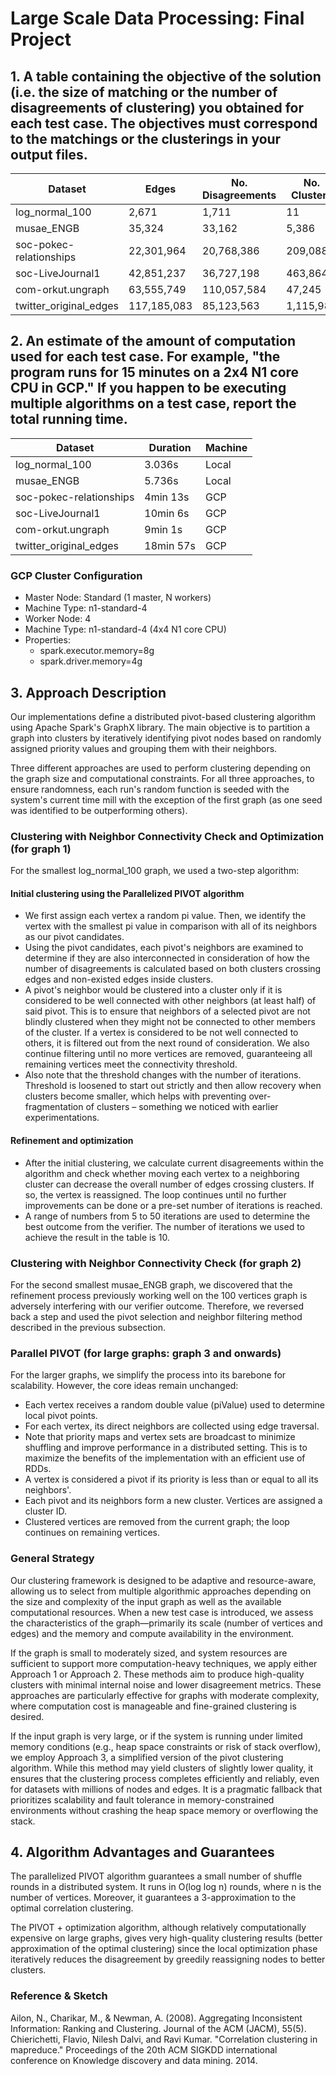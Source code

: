 # Large Scale Data Processing: Final Project

## 1. A table containing the objective of the solution (i.e. the size of matching or the number of disagreements of clustering) you obtained for each test case. The objectives must correspond to the matchings or the clusterings in your output files.

| Dataset | Edges | No. Disagreements | No. Clusters |
|---------|-------|------------------|--------------|
| log_normal_100 | 2,671 | 1,711 | 11 |
| musae_ENGB | 35,324 | 33,162 | 5,386 |
| soc-pokec-relationships | 22,301,964 | 20,768,386 | 209,088 |
| soc-LiveJournal1 | 42,851,237 | 36,727,198 | 463,864 |
| com-orkut.ungraph | 63,555,749 | 110,057,584 | 47,245 |
| twitter_original_edges | 117,185,083 | 85,123,563 | 1,115,984 |

## 2. An estimate of the amount of computation used for each test case. For example, "the program runs for 15 minutes on a 2x4 N1 core CPU in GCP." If you happen to be executing multiple algorithms on a test case, report the total running time.

| Dataset | Duration | Machine |
|---------|----------|---------|
| log_normal_100 | 3.036s | Local |
| musae_ENGB | 5.736s | Local |
| soc-pokec-relationships | 4min 13s | GCP |
| soc-LiveJournal1 | 10min 6s | GCP |
| com-orkut.ungraph | 9min 1s | GCP |
| twitter_original_edges | 18min 57s | GCP |

### GCP Cluster Configuration
- Master Node: Standard (1 master, N workers)
- Machine Type: n1-standard-4
- Worker Node: 4
- Machine Type: n1-standard-4 (4x4 N1 core CPU)
- Properties:
  - spark.executor.memory=8g
  - spark.driver.memory=4g

## 3. Approach Description

Our implementations define a distributed pivot-based clustering algorithm using Apache Spark's GraphX library. The main objective is to partition a graph into clusters by iteratively identifying pivot nodes based on randomly assigned priority values and grouping them with their neighbors.

Three different approaches are used to perform clustering depending on the graph size and computational constraints. For all three approaches, to ensure randomness, each run's random function is seeded with the system's current time mill with the exception of the first graph (as one seed was identified to be outperforming others).

### Clustering with Neighbor Connectivity Check and Optimization (for graph 1)
For the smallest log_normal_100 graph, we used a two-step algorithm:

#### Initial clustering using the Parallelized PIVOT algorithm
- We first assign each vertex a random pi value. Then, we identify the vertex with the smallest pi value in comparison with all of its neighbors as our pivot candidates.
- Using the pivot candidates, each pivot's neighbors are examined to determine if they are also interconnected in consideration of how the number of disagreements is calculated based on both clusters crossing edges and non-existed edges inside clusters.
- A pivot's neighbor would be clustered into a cluster only if it is considered to be well connected with other neighbors (at least half) of said pivot. This is to ensure that neighbors of a selected pivot are not blindly clustered when they might not be connected to other members of the cluster. If a vertex is considered to be not well connected to others, it is filtered out from the next round of consideration. We also continue filtering until no more vertices are removed, guaranteeing all remaining vertices meet the connectivity threshold.
- Also note that the threshold changes with the number of iterations. Threshold is loosened to start out strictly and then allow recovery when clusters become smaller, which helps with preventing over-fragmentation of clusters – something we noticed with earlier experimentations.

#### Refinement and optimization
- After the initial clustering, we calculate current disagreements within the algorithm and check whether moving each vertex to a neighboring cluster can decrease the overall number of edges crossing clusters. If so, the vertex is reassigned. The loop continues until no further improvements can be done or a pre-set number of iterations is reached.
- A range of numbers from 5 to 50 iterations are used to determine the best outcome from the verifier. The number of iterations we used to achieve the result in the table is 10.

### Clustering with Neighbor Connectivity Check (for graph 2)
For the second smallest musae_ENGB graph, we discovered that the refinement process previously working well on the 100 vertices graph is adversely interfering with our verifier outcome. Therefore, we reversed back a step and used the pivot selection and neighbor filtering method described in the previous subsection.

### Parallel PIVOT (for large graphs: graph 3 and onwards)
For the larger graphs, we simplify the process into its barebone for scalability. However, the core ideas remain unchanged:
- Each vertex receives a random double value (piValue) used to determine local pivot points.
- For each vertex, its direct neighbors are collected using edge traversal.
- Note that priority maps and vertex sets are broadcast to minimize shuffling and improve performance in a distributed setting. This is to maximize the benefits of the implementation with an efficient use of RDDs.
- A vertex is considered a pivot if its priority is less than or equal to all its neighbors'.
- Each pivot and its neighbors form a new cluster. Vertices are assigned a cluster ID.
- Clustered vertices are removed from the current graph; the loop continues on remaining vertices.

### General Strategy
Our clustering framework is designed to be adaptive and resource-aware, allowing us to select from multiple algorithmic approaches depending on the size and complexity of the input graph as well as the available computational resources. When a new test case is introduced, we assess the characteristics of the graph—primarily its scale (number of vertices and edges) and the memory and compute availability in the environment.

If the graph is small to moderately sized, and system resources are sufficient to support more computation-heavy techniques, we apply either Approach 1 or Approach 2. These methods aim to produce high-quality clusters with minimal internal noise and lower disagreement metrics. These approaches are particularly effective for graphs with moderate complexity, where computation cost is manageable and fine-grained clustering is desired.

If the input graph is very large, or if the system is running under limited memory conditions (e.g., heap space constraints or risk of stack overflow), we employ Approach 3, a simplified version of the pivot clustering algorithm. While this method may yield clusters of slightly lower quality, it ensures that the clustering process completes efficiently and reliably, even for datasets with millions of nodes and edges. It is a pragmatic fallback that prioritizes scalability and fault tolerance in memory-constrained environments without crashing the heap space memory or overflowing the stack.

## 4. Algorithm Advantages and Guarantees

The parallelized PIVOT algorithm guarantees a small number of shuffle rounds in a distributed system. It runs in O(log log n) rounds, where n is the number of vertices. Moreover, it guarantees a 3-approximation to the optimal correlation clustering.

The PIVOT + optimization algorithm, although relatively computationally expensive on large graphs, gives very high-quality clustering results (better approximation of the optimal clustering) since the local optimization phase iteratively reduces the disagreement by greedily reassigning nodes to better clusters.

### Reference & Sketch
Ailon, N., Charikar, M., & Newman, A. (2008). Aggregating Inconsistent Information: Ranking and Clustering. Journal of the ACM (JACM), 55(5).
Chierichetti, Flavio, Nilesh Dalvi, and Ravi Kumar. "Correlation clustering in mapreduce." Proceedings of the 20th ACM SIGKDD international conference on Knowledge discovery and data mining. 2014.
